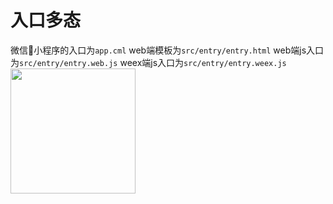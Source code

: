 # 入口多态
微信小程序的入口为`app.cml`
web端模板为`src/entry/entry.html`
web端js入口为`src/entry/entry.web.js`
weex端js入口为`src/entry/entry.weex.js`
<image src="../../assets/entry2.jpg" width="200px" />

